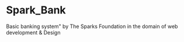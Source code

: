 # Spark_Bank
Basic banking system" by The Sparks Foundation in the domain of web development &amp; Design
